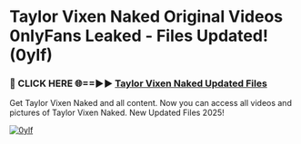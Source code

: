 # Taylor Vixen Naked Original Videos 0nlyFans Leaked - Files Updated! (0ylf)

<h3>🔴 CLICK HERE 🌐==►► <a href="https://tinyurl.com/up5wt9bj" rel="nofollow">Taylor Vixen Naked Updated Files</a></h3>

Get Taylor Vixen Naked and all content. Now you can access all videos and pictures of Taylor Vixen Naked. New Updated Files 2025!

[![0ylf](https://i.imgur.com/ABiUzMV.gif)](https://tinyurl.com/up5wt9bj)
